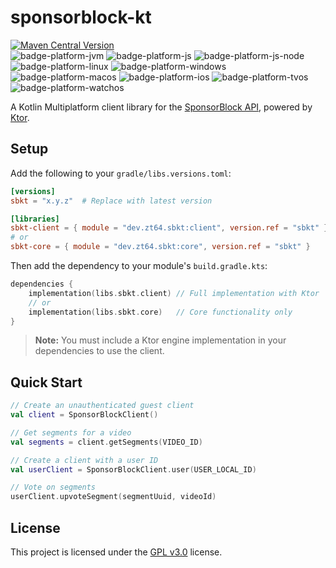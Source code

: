 # sponsorblock-kt

[![Maven Central Version](https://img.shields.io/maven-central/v/dev.zt64.sbkt/client)](https://central.sonatype.com/artifact/dev.zt64/sbkt/client)
<br>
![badge-platform-jvm]
![badge-platform-js]
![badge-platform-js-node]
![badge-platform-linux]
![badge-platform-windows]
![badge-platform-macos]
![badge-platform-ios]
![badge-platform-tvos]
![badge-platform-watchos]

A Kotlin Multiplatform client library for
the [SponsorBlock API](https://wiki.sponsor.ajay.app/w/API_Docs), powered
by [Ktor](https://github.com/ktorio/ktor).

## Setup

Add the following to your `gradle/libs.versions.toml`:

```toml
[versions]
sbkt = "x.y.z"  # Replace with latest version

[libraries]
sbkt-client = { module = "dev.zt64.sbkt:client", version.ref = "sbkt" }
# or
sbkt-core = { module = "dev.zt64.sbkt:core", version.ref = "sbkt" }
```

Then add the dependency to your module's `build.gradle.kts`:

```kotlin
dependencies {
    implementation(libs.sbkt.client) // Full implementation with Ktor
    // or
    implementation(libs.sbkt.core)   // Core functionality only
}
```

> **Note:** You must include a Ktor engine implementation in your dependencies to use the client.

## Quick Start

```kotlin
// Create an unauthenticated guest client
val client = SponsorBlockClient()

// Get segments for a video
val segments = client.getSegments(VIDEO_ID)

// Create a client with a user ID
val userClient = SponsorBlockClient.user(USER_LOCAL_ID)

// Vote on segments
userClient.upvoteSegment(segmentUuid, videoId)
```

## License

This project is licensed under the [GPL v3.0](LICENSE) license.

[badge-platform-jvm]: http://img.shields.io/badge/-jvm-DB413D.svg?style=flat

[badge-platform-js]: http://img.shields.io/badge/-js-F8DB5D.svg?style=flat

[badge-platform-js-node]: https://img.shields.io/badge/-nodejs-68a063.svg?style=flat

[badge-platform-linux]: http://img.shields.io/badge/-linux-2D3F6C.svg?style=flat

[badge-platform-windows]: http://img.shields.io/badge/-windows-4D76CD.svg?style=flat

[badge-platform-macos]: http://img.shields.io/badge/-macos-111111.svg?style=flat

[badge-platform-ios]: http://img.shields.io/badge/-ios-CDCDCD.svg?style=flat

[badge-platform-tvos]: http://img.shields.io/badge/-tvos-808080.svg?style=flat

[badge-platform-watchos]: http://img.shields.io/badge/-watchos-C0C0C0.svg?style=flat

[badge-platform-wasm]: https://img.shields.io/badge/-wasm-624FE8.svg?style=flat